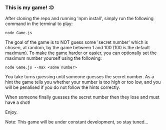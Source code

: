 ### This is my game! :D

After cloning the repo and running 'npm install',
simply run the following command in the terminal to play:

    node Game.js

The goal of the game is to NOT guess some 'secret number' which is chosen,
at random, by the game between 1 and 100 (100 is the default maximum).
To make the game harder or easier, you can optionally set the maximum number
yourself using the following:

    node Game.js --max <some number>

You take turns guessing until someone guesses the secret number.
As a hint the game tells you whether your number is too high or too low,
and you will be penalised if you do not follow the hints correctly.

When someone finally guesses the secret number then they lose and must have a shot!

Enjoy.

Note: This game will be under constant development, so stay tuned...
